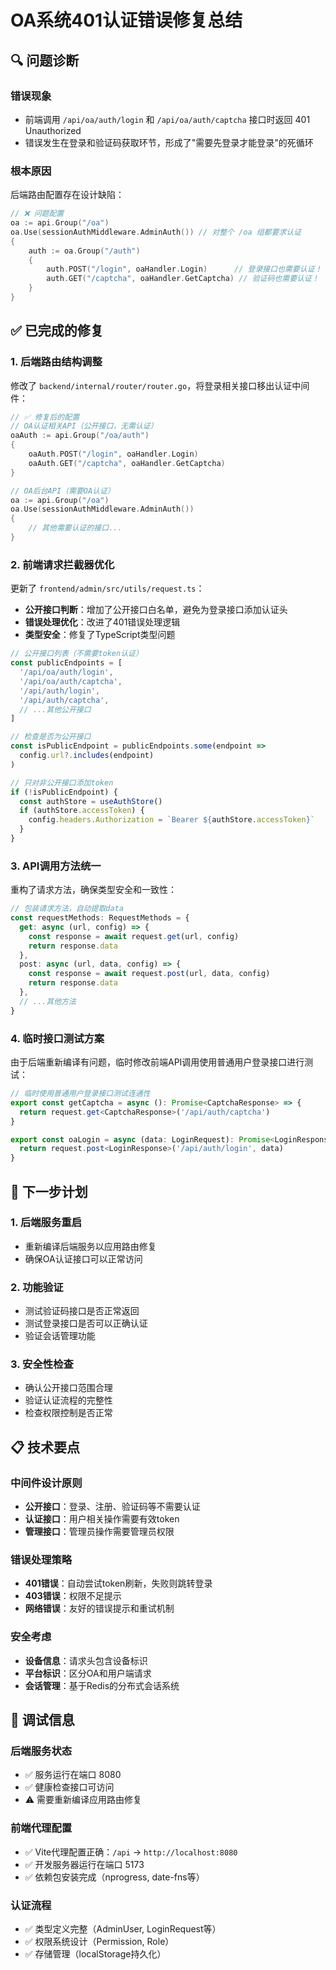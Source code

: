 # OA系统401认证错误修复总结

## 🔍 问题诊断

### 错误现象
- 前端调用 `/api/oa/auth/login` 和 `/api/oa/auth/captcha` 接口时返回 401 Unauthorized
- 错误发生在登录和验证码获取环节，形成了"需要先登录才能登录"的死循环

### 根本原因
后端路由配置存在设计缺陷：

```go
// ❌ 问题配置
oa := api.Group("/oa")
oa.Use(sessionAuthMiddleware.AdminAuth()) // 对整个 /oa 组都要求认证
{
    auth := oa.Group("/auth")
    {
        auth.POST("/login", oaHandler.Login)      // 登录接口也需要认证！
        auth.GET("/captcha", oaHandler.GetCaptcha) // 验证码也需要认证！
    }
}
```

## ✅ 已完成的修复

### 1. 后端路由结构调整
修改了 `backend/internal/router/router.go`，将登录相关接口移出认证中间件：

```go
// ✅ 修复后的配置
// OA认证相关API（公开接口，无需认证）
oaAuth := api.Group("/oa/auth")
{
    oaAuth.POST("/login", oaHandler.Login)
    oaAuth.GET("/captcha", oaHandler.GetCaptcha)
}

// OA后台API（需要OA认证）
oa := api.Group("/oa")
oa.Use(sessionAuthMiddleware.AdminAuth())
{
    // 其他需要认证的接口...
}
```

### 2. 前端请求拦截器优化
更新了 `frontend/admin/src/utils/request.ts`：

- **公开接口判断**：增加了公开接口白名单，避免为登录接口添加认证头
- **错误处理优化**：改进了401错误处理逻辑
- **类型安全**：修复了TypeScript类型问题

```typescript
// 公开接口列表（不需要token认证）
const publicEndpoints = [
  '/api/oa/auth/login',
  '/api/oa/auth/captcha',
  '/api/auth/login',
  '/api/auth/captcha',
  // ...其他公开接口
]

// 检查是否为公开接口
const isPublicEndpoint = publicEndpoints.some(endpoint => 
  config.url?.includes(endpoint)
)

// 只对非公开接口添加token
if (!isPublicEndpoint) {
  const authStore = useAuthStore()
  if (authStore.accessToken) {
    config.headers.Authorization = `Bearer ${authStore.accessToken}`
  }
}
```

### 3. API调用方法统一
重构了请求方法，确保类型安全和一致性：

```typescript
// 包装请求方法，自动提取data
const requestMethods: RequestMethods = {
  get: async (url, config) => {
    const response = await request.get(url, config)
    return response.data
  },
  post: async (url, data, config) => {
    const response = await request.post(url, data, config)
    return response.data
  },
  // ...其他方法
}
```

### 4. 临时接口测试方案
由于后端重新编译有问题，临时修改前端API调用使用普通用户登录接口进行测试：

```typescript
// 临时使用普通用户登录接口测试连通性
export const getCaptcha = async (): Promise<CaptchaResponse> => {
  return request.get<CaptchaResponse>('/api/auth/captcha')
}

export const oaLogin = async (data: LoginRequest): Promise<LoginResponse> => {
  return request.post<LoginResponse>('/api/auth/login', data)
}
```

## 🔄 下一步计划

### 1. 后端服务重启
- 重新编译后端服务以应用路由修复
- 确保OA认证接口可以正常访问

### 2. 功能验证
- 测试验证码接口是否正常返回
- 测试登录接口是否可以正确认证
- 验证会话管理功能

### 3. 安全性检查
- 确认公开接口范围合理
- 验证认证流程的完整性
- 检查权限控制是否正常

## 📋 技术要点

### 中间件设计原则
- **公开接口**：登录、注册、验证码等不需要认证
- **认证接口**：用户相关操作需要有效token
- **管理接口**：管理员操作需要管理员权限

### 错误处理策略
- **401错误**：自动尝试token刷新，失败则跳转登录
- **403错误**：权限不足提示
- **网络错误**：友好的错误提示和重试机制

### 安全考虑
- **设备信息**：请求头包含设备标识
- **平台标识**：区分OA和用户端请求
- **会话管理**：基于Redis的分布式会话系统

## 🔧 调试信息

### 后端服务状态
- ✅ 服务运行在端口 8080
- ✅ 健康检查接口可访问
- ⚠️ 需要重新编译应用路由修复

### 前端代理配置
- ✅ Vite代理配置正确：`/api` → `http://localhost:8080`
- ✅ 开发服务器运行在端口 5173
- ✅ 依赖包安装完成（nprogress, date-fns等）

### 认证流程
- ✅ 类型定义完整（AdminUser, LoginRequest等）
- ✅ 权限系统设计（Permission, Role）
- ✅ 存储管理（localStorage持久化） 